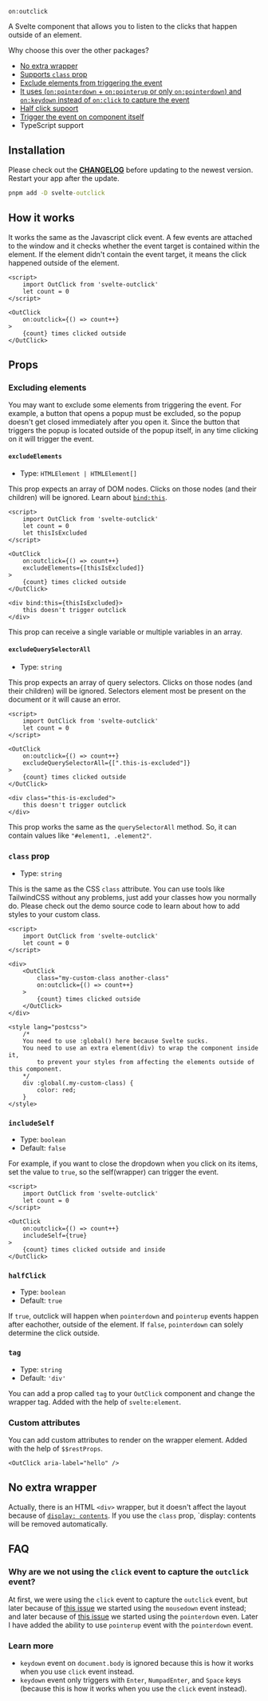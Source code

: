 `on:outclick`

A Svelte component that allows you to listen to the clicks that happen outside of an element.

Why choose this over the other packages?

- [No extra wrapper](#no-extra-wrapper)
- [Supports `class` prop](#class-prop)
- [Exclude elements from triggering the event](#excluding-elements)
- [It uses (`on:pointerdown` + `on:pointerup` or only `on:pointerdown`) and `on:keydown` instead of `on:click` to capture the event](#why-are-we-not-using-the-click-event-to-capture-the-outclick-event)
- [Half click supoort](#halfclick)
- [Trigger the event on component itself](#includeself)
- TypeScript support

## Installation

Please check out the [**CHANGELOG**](svelte-outclick/changelog) before updating to the newest version. Restart your app after the update.

```cmd
pnpm add -D svelte-outclick
```

## How it works

It works the same as the Javascript click event. A few events are attached to the window and it checks whether the event target is contained within the element. If the element didn't contain the event target, it means the click happened outside of the element.

<!-- prettier-ignore -->
```svelte
<script>
	import OutClick from 'svelte-outclick'
	let count = 0
</script>

<OutClick
	on:outclick={() => count++}
>
	{count} times clicked outside
</OutClick>
```

## Props

### Excluding elements

You may want to exclude some elements from triggering the event. For example, a button that opens a popup must be excluded, so the popup doesn't get closed immediately after you open it. Since the button that triggers the popup is located outside of the popup itself, in any time clicking on it will trigger the event.

#### `excludeElements`

- Type: `HTMLElement | HTMLElement[]`

This prop expects an array of DOM nodes. Clicks on those nodes (and their children) will be ignored. Learn about [`bind:this`](https://svelte.dev/tutorial/bind-this).

<!-- prettier-ignore -->
```svelte
<script>
	import OutClick from 'svelte-outclick'
	let count = 0
	let thisIsExcluded
</script>

<OutClick
	on:outclick={() => count++}
	excludeElements={[thisIsExcluded]}
>
	{count} times clicked outside
</OutClick>

<div bind:this={thisIsExcluded}>
	this doesn't trigger outclick
</div>
```

This prop can receive a single variable or multiple variables in an array.

#### `excludeQuerySelectorAll`

- Type: `string`

This prop expects an array of query selectors. Clicks on those nodes (and their children) will be ignored. Selectors element most be present on the document or it will cause an error.

<!-- prettier-ignore -->
```svelte
<script>
	import OutClick from 'svelte-outclick'
	let count = 0
</script>

<OutClick
	on:outclick={() => count++}
	excludeQuerySelectorAll={[".this-is-excluded"]}
>
	{count} times clicked outside
</OutClick>

<div class="this-is-excluded">
	this doesn't trigger outclick
</div>
```

This prop works the same as the `querySelectorAll` method. So, it can contain values like `"#element1, .element2"`.

### `class` prop

- Type: `string`

This is the same as the CSS `class` attribute. You can use tools like TailwindCSS without any problems, just add your classes how you normally do. Please check out the demo source code to learn about how to add styles to your custom class.

<!-- prettier-ignore -->
```svelte
<script>
	import OutClick from 'svelte-outclick'
	let count = 0
</script>

<div>
	<OutClick
		class="my-custom-class another-class"
		on:outclick={() => count++}
	>
		{count} times clicked outside
	</OutClick>
</div>

<style lang="postcss">
	/*
	You need to use :global() here because Svelte sucks.
	You need to use an extra element(div) to wrap the component inside it,
		to prevent your styles from affecting the elements outside of this component.
	*/
	div :global(.my-custom-class) {
		color: red;
	}
</style>
```

### `includeSelf`

- Type: `boolean`
- Default: `false`

For example, if you want to close the dropdown when you click on its items, set the value to `true`, so the self(wrapper) can trigger the event.

<!-- prettier-ignore -->
```svelte
<script>
	import OutClick from 'svelte-outclick'
	let count = 0
</script>

<OutClick
	on:outclick={() => count++}
	includeSelf={true}
>
	{count} times clicked outside and inside
</OutClick>
```

### `halfClick`

- Type: `boolean`
- Default: `true`

If `true`, outclick will happen when `pointerdown` and `pointerup` events happen after eachother, outside of the element. If `false`, `pointerdown` can solely determine the click outside.

### `tag`

- Type: `string`
- Default: `'div'`

You can add a prop called `tag` to your `OutClick` component and change the wrapper tag. Added with the help of `svelte:element`.

### Custom attributes

You can add custom attributes to render on the wrapper element. Added with the help of `$$restProps`.

```svelte
<OutClick aria-label="hello" />
```

## No extra wrapper

Actually, there is an HTML `<div>` wrapper, but it doesn't affect the layout because of [`display: contents`](https://caniuse.com/css-display-contents). If you use the `class` prop, `display: contents will be removed automatically.

## FAQ

### Why are we not using the `click` event to capture the `outclick` event?

At first, we were using the `click` event to capture the `outclick` event, but later because of [this issue](https://github.com/babakfp/svelte-outclick/issues/4) we started using the `mousedown` event instead; and later because of [this issue](https://github.com/babakfp/svelte-outclick/issues/6) we started using the `pointerdown` even. Later I have added the ability to use `pointerup` event with the `pointerdown` event.

### Learn more

- `keydown` event on `document.body` is ignored because this is how it works when you use `click` event instead.
- `keydown` event only triggers with `Enter`, `NumpadEnter`, and `Space` keys (because this is how it works when you use the `click` event instead).
